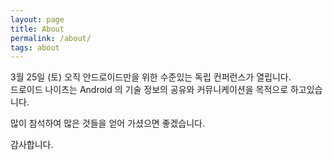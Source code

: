 ```yaml
---
layout: page
title: About
permalink: /about/
tags: about
---
```


3월 25일 (토) 오직 안드로이드만을 위한 수준있는 독립 컨퍼런스가 열립니다.<br />
드로이드 나이츠는 Android 의 기술 정보의 공유와 커뮤니케이션을 목적으로 하고있습니다.<br />

많이 참석하여 많은 것들을 얻어 가셨으면 좋겠습니다.



감사합니다.
